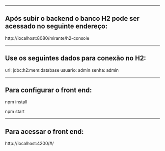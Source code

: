 
-------------------------------------------------------------------------------
Após subir o backend o banco H2 pode ser acessado no seguinte endereço:
-------------------------------------------------------------------------------

http://localhost:8080/mirante/h2-console

-------------------------------------------------------------------------------
Use os seguintes dados para conexão no H2:
-------------------------------------------------------------------------------

url: jdbc:h2:mem:database
usuario: admin
senha: admin

-------------------------------------------------------------------------------
Para configurar o front end:
-------------------------------------------------------------------------------

npm install

npm start

-------------------------------------------------------------------------------
Para acessar o front end:
-------------------------------------------------------------------------------

http://localhost:4200/#/
